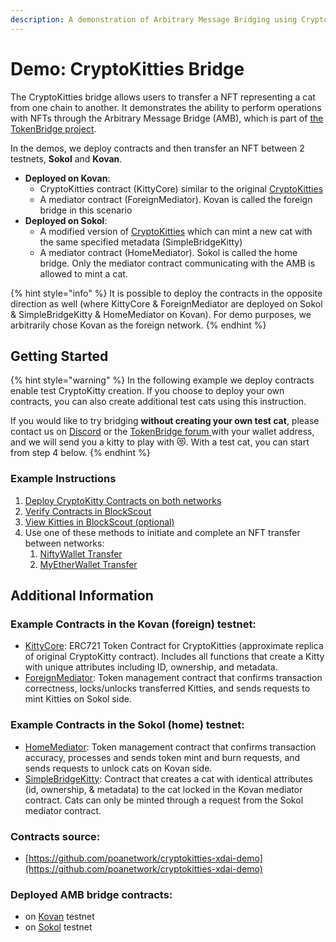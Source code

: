 ```yaml
---
description: A demonstration of Arbitrary Message Bridging using CryptoKitties
---
```


# Demo: CryptoKitties Bridge

The CryptoKitties bridge allows users to transfer a NFT representing a cat from one chain to another. It demonstrates the ability to perform operations with NFTs through the Arbitrary Message Bridge \(AMB\), which is part of [the TokenBridge project](https://github.com/poanetwork/tokenbridge).

In the demos, we deploy contracts and then transfer an NFT between 2 testnets, **Sokol** and **Kovan**. 

* **Deployed on Kovan**: 
  * CryptoKitties contract \(KittyCore\) similar to the original [CryptoKitties](https://github.com/cryptocopycats/awesome-cryptokitties/) 
  * A mediator contract \(ForeignMediator\). Kovan is called the foreign bridge in this scenario 
* **Deployed on Sokol**: 
  * A modified version of [CryptoKitties](https://github.com/cryptocopycats/awesome-cryptokitties/) which can mint a new cat with the same specified metadata \(SimpleBridgeKitty\)
  * A mediator contract \(HomeMediator\). Sokol is called the home bridge. Only the mediator contract communicating with the AMB is allowed to mint a cat.

{% hint style="info" %}
It is possible to deploy the contracts in the opposite direction as well \(where KittyCore & ForeignMediator are deployed on Sokol  & SimpleBridgeKitty & HomeMediator on Kovan\). For demo purposes, we arbitrarily chose Kovan as the foreign network.
{% endhint %}

## Getting Started

{% hint style="warning" %}
In the following example we deploy contracts enable test CryptoKitty creation. If you choose to deploy your own contracts, you can also create additional test cats using this instruction.

If you would like to try bridging **without creating your own test cat**, please contact us on [Discord](https://discord.gg/mPJ9zkq) or the [TokenBridge forum ](https://forum.poa.network/c/tokenbridge/)with your wallet address, and we will send you a kitty to play with 😻.  With a test cat, you can start from step 4 below.
{% endhint %}

### Example Instructions

1. [Deploy CryptoKitty Contracts on both networks](deploy-cryptokitty-contracts.md)
2. [Verify Contracts in BlockScout](verify-contracts-in-blockscout.md)
3. [View Kitties in BlockScout \(optional\)](view-in-blockscout.md)
4. Use one of these methods to initiate and complete an NFT transfer between networks:
   1. [NiftyWallet Transfer](niftywallet-transfer.md)
   2. [MyEtherWallet Transfer](myetherwallet-mew-transfer.md)

## Additional Information

### Example Contracts in the Kovan \(foreign\) testnet:

* [KittyCore](https://blockscout.com/eth/kovan/tokens/0x13AC5C6338796a31A39e74D70B0153C1bE5f53B4): ERC721 Token Contract for CryptoKitties \(approximate replica of original CryptoKitty contract\). Includes all functions that create a Kitty with unique attributes including ID, ownership, and metadata.
* [ForeignMediator](https://blockscout.com/eth/kovan/address/0x7dB6493D9B6D99D9A240a6914AdAd5e0E8E8BE40/transactions): Token management contract that confirms transaction correctness, locks/unlocks transferred Kitties, and sends requests to mint Kitties on Sokol side.

### Example Contracts in the Sokol \(home\) testnet:

* [HomeMediator](https://blockscout.com/poa/sokol/address/0x5EeC77239398FE328791E28700CAFddB2990ea97/transactions): Token management contract that confirms transaction accuracy, processes and sends token mint and burn requests, and sends requests to unlock cats on Kovan side.
* [SimpleBridgeKitty](https://blockscout.com/poa/sokol/address/0xc6a592ED792de33e6CBBF7ce04Dd9D3884B46B9A): Contract that creates a cat with identical attributes \(id, ownership, & metadata\) to the cat locked in the Kovan mediator contract. Cats can only be minted through a request from the Sokol mediator contract.

### Contracts source:

* [https://github.com/poanetwork/cryptokitties-xdai-demo](https://github.com/poanetwork/cryptokitties-xdai-demo)

### Deployed AMB bridge contracts:

* on [Kovan](https://blockscout.com/eth/kovan/address/0xfe446bef1dbf7afe24e81e05bc8b271c1ba9a560/contracts) testnet
* on [Sokol](https://blockscout.com/poa/sokol/address/0xfe446bef1dbf7afe24e81e05bc8b271c1ba9a560/contracts) testnet



